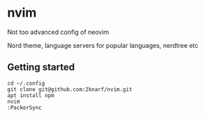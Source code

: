 # nvim

Not too advanced config of neovim

Nord theme, language servers for popular languages, nerdtree etc

## Getting started

``` 
cd ~/.config
git clone git@github.com:2knarf/nvim.git
apt install npm
nvim
:PackerSync
``` 
